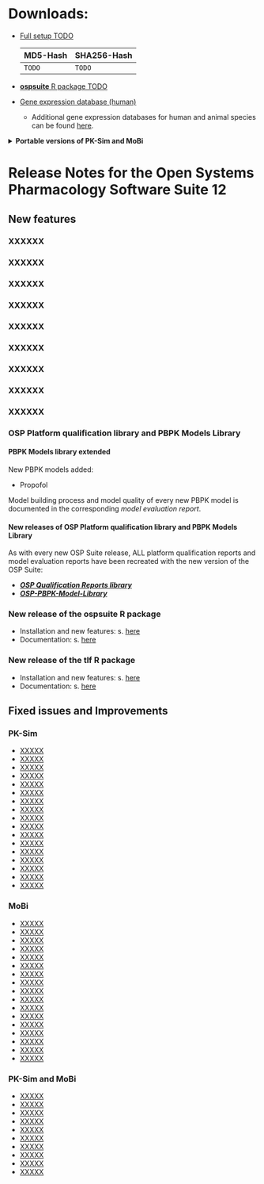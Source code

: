 # Downloads:

- [Full setup TODO](https://github.com/Open-Systems-Pharmacology/Suite/releases/download/v12.1/OSPSuite-Full.12.1.136.exe) 

  |**MD5-Hash**| **SHA256-Hash**|
  |-|-|
  |`TODO`|`TODO` |

- [**ospsuite** R package TODO](https://github.com/Open-Systems-Pharmacology/OSPSuite-R/releases/tag/v12.2.0)

- [Gene expression database (human)](https://github.com/Open-Systems-Pharmacology/Gene-Expression-Databases/releases/download/v2.0.0/GENEDB_human.expressionDb)
  - Additional gene expression databases for human and animal species can be found [here](https://github.com/Open-Systems-Pharmacology/Gene-Expression-Databases/releases/tag/v3.0.1). 
 <!--   (**NOTE: Validation of these databases is ongoing and not fully complete.**). -->

<details><summary><b>Portable versions of PK-Sim and MoBi</b></summary><br>

Portable versions provide an **alternative** way to use the tools if for some reason the full installation of the OSP software suite is not practical.
No installation is required: just download and extract the zip archives and run **PKSim.exe** or **MoBi.exe** from the extracted folder.

* [Download PK-Sim 12.1 portable version](https://github.com/Open-Systems-Pharmacology/PK-Sim/releases/tag/v12.1.222)
* [Download MoBi 12.1 portable version](https://github.com/Open-Systems-Pharmacology/MoBi/releases/tag/v12.1.227)

Notes for Portable Versions:

1. Portable versions do not affect the installed OSP Suite and do not interfere with each other. 
 
2. If you only need one tool (e.g. only PK-Sim) - there is no need to download another portable tool(s).
 
3. PK-Sim and MoBi rely on some common Windows components: **.NET Framework** and **C++ Runtime redistributable**. 
In most cases these components are already installed on the target machine. In the very unlikely case that they aren't:
    * If PK-Sim (or MoBi) Portable crashes immediately on startup: The _.NET Framework_ is missing. Download and install it from [here] (https://go.microsoft.com/fwlink/?LinkID=863265).
    * If the program starts and you can create a simulation, but running a simulation crashes: The _C++ Runtime_ is missing. Download and install it from [here](https://aka.ms/vs/16/release/vc_redist.x64.exe).
 
4. If you use the functionality "Send to MoBi" in PK-Sim: you have to enter the location of MoBi.exe (portable) in the program options (same vice versa for MoBi).
 
5. When you double-click PK-Sim or MoBi project in Windows Explorer - it will always start the **installed application** (the one installed with the full OSP Suite setup), not one of the portables.
 
6. If you are using the OSP Qualification Runner (as part of the OSP Qualification Framework) - the path to the portable PK-Sim folder must be passed as an argument, otherwise the installed version will be used.
</details> 

# Release Notes for the Open Systems Pharmacology Software Suite 12

## New features
<!--
<sup>(*)</sup> Implementation of the features was sponsored by **XXX**
-->

### XXXXXX


### XXXXXX


### XXXXXX


### XXXXXX


### XXXXXX


### XXXXXX


### XXXXXX


### XXXXXX


### XXXXXX



<!--
### OSP Platform qualification library and PBPK Models Library
#### PBPK Models library extended
New PBPK models added:
* ...

Model building process and model quality of every new PBPK model is documented in the corresponding _model evaluation report_. 
-->

### OSP Platform qualification library and PBPK Models Library
#### PBPK Models library extended
New PBPK models added:
* Propofol

Model building process and model quality of every new PBPK model is documented in the corresponding _model evaluation report_. 

#### New releases of OSP Platform qualification library and PBPK Models Library

As with every new OSP Suite release, ALL platform qualification reports and model evaluation reports have been recreated with the new version of the OSP Suite:
* [**_OSP Qualification Reports library_**](https://github.com/Open-Systems-Pharmacology/OSP-Qualification-Reports) 
* [**_OSP-PBPK-Model-Library_**](https://github.com/Open-Systems-Pharmacology/OSP-PBPK-Model-Library)

### New release of the **ospsuite** R package

* Installation and new features: s. [here](https://github.com/Open-Systems-Pharmacology/OSPSuite-R/releases/latest)
* Documentation: s. [here](https://www.open-systems-pharmacology.org/OSPSuite-R)

### New release of the **tlf** R package

* Installation and new features: s. [here](https://github.com/Open-Systems-Pharmacology/TLF-Library/releases/latest)
* Documentation: s. [here](https://www.open-systems-pharmacology.org/TLF-Library)

## Fixed issues and Improvements

### PK-Sim
* [XXXXX](XXXXX)
* [XXXXX](XXXXX)
* [XXXXX](XXXXX)
* [XXXXX](XXXXX)
* [XXXXX](XXXXX)
* [XXXXX](XXXXX)
* [XXXXX](XXXXX)
* [XXXXX](XXXXX)
* [XXXXX](XXXXX)
* [XXXXX](XXXXX)
* [XXXXX](XXXXX)
* [XXXXX](XXXXX)
* [XXXXX](XXXXX)
* [XXXXX](XXXXX)
* [XXXXX](XXXXX)
* [XXXXX](XXXXX)
* [XXXXX](XXXXX)


### MoBi
* [XXXXX](XXXXX)
* [XXXXX](XXXXX)
* [XXXXX](XXXXX)
* [XXXXX](XXXXX)
* [XXXXX](XXXXX)
* [XXXXX](XXXXX)
* [XXXXX](XXXXX)
* [XXXXX](XXXXX)
* [XXXXX](XXXXX)
* [XXXXX](XXXXX)
* [XXXXX](XXXXX)
* [XXXXX](XXXXX)
* [XXXXX](XXXXX)
* [XXXXX](XXXXX)
* [XXXXX](XXXXX)
* [XXXXX](XXXXX)
* [XXXXX](XXXXX)


### PK-Sim and MoBi
* [XXXXX](XXXXX)
* [XXXXX](XXXXX)
* [XXXXX](XXXXX)
* [XXXXX](XXXXX)
* [XXXXX](XXXXX)
* [XXXXX](XXXXX)
* [XXXXX](XXXXX)
* [XXXXX](XXXXX)
* [XXXXX](XXXXX)
* [XXXXX](XXXXX)
